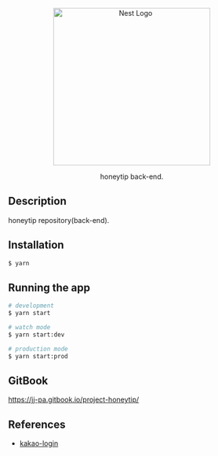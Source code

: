 <p align="center">
  <a href="http://nestjs.com/" target="blank"><img src="https://nestjs.com/img/logo_text.svg" width="320" alt="Nest Logo" /></a>
</p>

[circleci-image]: https://img.shields.io/circleci/build/github/nestjs/nest/master?token=abc123def456
[circleci-url]: https://circleci.com/gh/nestjs/nest

<p align="center">honeytip back-end.</p>

## Description

honeytip repository(back-end).

## Installation

```bash
$ yarn
```

## Running the app

```bash
# development
$ yarn start

# watch mode
$ yarn start:dev

# production mode
$ yarn start:prod
```

## GitBook

https://jj-pa.gitbook.io/project-honeytip/

## References

- [kakao-login](https://daddyprogrammer.org/post/1012/springboot2-rest-api-social-login-kakao/)
